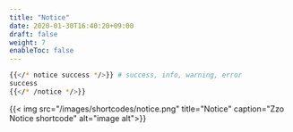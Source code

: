 ```yaml
---
title: "Notice"
date: 2020-01-30T16:40:20+09:00
draft: false
weight: 7
enableToc: false
---
```


```bash
{{</* notice success */>}} # success, info, warning, error
success
{{</* /notice */>}}
```

{{< img src="/images/shortcodes/notice.png" title="Notice" caption="Zzo Notice shortcode" alt="image alt">}}